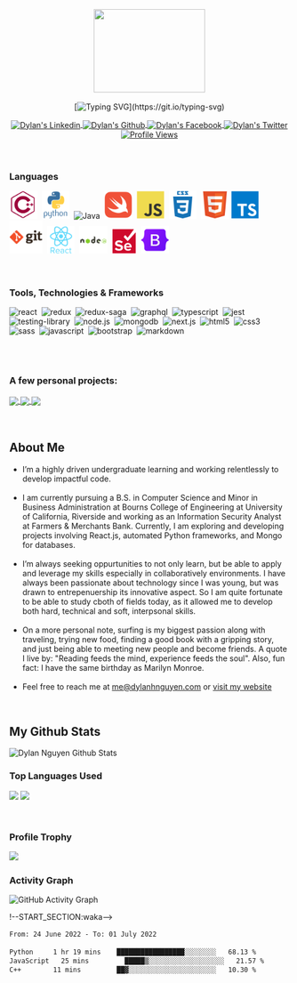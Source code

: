 <div id="header" align="center">
  
 <img src="https://media.giphy.com/media/dWesBcTLavkZuG35MI/giphy.gif" width="200" height="150"/>
 
[![Typing SVG](https://readme-typing-svg.herokuapp.com?font=comfortaa&color=FFFFF&size=27&width=500&lines=Hi,+I'm+Dylan!;A+computer+science+undergrad..;A+full-stack+developer..;A+cybersecurity+intern..;An+open+source+contributor..;An+entrepreneur+with+both+technical+&+interpersonal+skills!)](https://git.io/typing-svg)
  
  <a href="https://www.linkedin.com/in/dylanhnguyen/">
  <img align="center" alt="Dylan's Linkedin" width="100px" src="https://img.shields.io/badge/Linkedin-0A66C2?style=for-the-badge&logo=Linkedin&logoColor=white" />
</a>
<a href="https://github.com/thedigitalchief">
  <img align="center" alt="Dylan's Github" width="100px" src="https://img.shields.io/badge/Github-181717?style=for-the-badge&logo=Github&logoColor=white" />
</a>
 
<a href="https://www.facebook.com/dylannguyenn/">
  <img align="center" alt="Dylan's Facebook" width="100px" src="https://img.shields.io/badge/Facebook-1877F2?style=for-the-badge&logo=facebook&logoColor=white" />
</a>
  <a href="https://twitter.com/itsdigitalchief">
  <img align="center" alt="Dylan's Twitter" width="100px" src="https://img.shields.io/badge/Twitter-1DA1F2?style=for-the-badge&logo=Twitter&logoColor=white" />
</a>
  <br>
  <a href="https://github.com/thedigitalchief/thedigitalchief">
    <img width="120px" src="https://komarev.com/ghpvc/?username=thedigitalchief" alt="Profile Views" />
  </a>

 
</div>
  
<br>
<br>

  
### Languages
<div>
  <img src="https://github.com/devicons/devicon/blob/master/icons/cplusplus/cplusplus-line.svg" title="C++" alt="C++" width="50px" height="50px"/>&nbsp;
  <img src="https://github.com/devicons/devicon/blob/master/icons/python/python-original-wordmark.svg" title="Python" alt="Python" width="50px" height="50px"/>&nbsp;
  <img src="[https://github.com/devicons/devicon/blob/master/icons/python/python-original-wordmark.svg](https://github.com/devicons/devicon/blob/master/icons/java/java.svg" title="Java" alt="Java" width="50px" height="50px"/>&nbsp;
  <img src = "https://github.com/devicons/devicon/blob/master/icons/swift/swift-original.svg" title="Swift/SwiftUI" alt="Swift" width="50px" height="50px"/>&nbsp;
  <img src="https://github.com/devicons/devicon/blob/master/icons/javascript/javascript-original.svg" title="JavaScript" alt="JavaScript" width="50px" height="50px"/>&nbsp;
 <img src="https://github.com/devicons/devicon/blob/master/icons/css3/css3-plain-wordmark.svg"  title="CSS3" alt="CSS" width="50px" height="50px"/>&nbsp;
 <img src="https://github.com/devicons/devicon/blob/master/icons/html5/html5-original.svg" title="HTML5" alt="HTML" width="50px" height="50px"/>
 <img src="https://github.com/devicons/devicon/blob/master/icons/typescript/typescript-original.svg" title="TypeScript"  alt="TypeScript" width="50px" height="50px"/>&nbsp;
   <img src="https://github.com/devicons/devicon/blob/master/icons/git/git-original-wordmark.svg" title="Git" alt="Git" width="60px" height="60px"/>&nbsp;
 <img src="https://github.com/devicons/devicon/blob/master/icons/react/react-original-wordmark.svg" title="React" alt="React" width="50px" height="50px"/>&nbsp;
  <img src="https://github.com/devicons/devicon/blob/master/icons/nodejs/nodejs-original-wordmark.svg" title="NodeJS" alt="NodeJS" width="v" height="50px"/>&nbsp;
 <img src="https://github.com/devicons/devicon/blob/master/icons/selenium/selenium-original.svg" title="Selenium" alt="Selenium" width="45px" height="45px"/>&nbsp;
  <img src="https://github.com/devicons/devicon/blob/master/icons/bootstrap/bootstrap-original.svg" title="BootStrap" alt="BootStrap" width="50px" height ="50px"/>
 </div>

<br>
<br>

### Tools, Technologies & Frameworks
<img alt="react" src="https://img.shields.io/badge/react-61DAFB.svg?&style=for-the-badge&logo=react&logoColor=fff" />&nbsp;
<img alt="redux" src="https://img.shields.io/badge/redux-764ABC.svg?&style=for-the-badge&logo=redux&logoColor=fff" />&nbsp;
<img alt="redux-saga" src="https://img.shields.io/badge/redux saga-939393.svg?&style=for-the-badge&logo=redux-saga&logoColor=fff" />&nbsp;
<img alt="graphql" src="https://img.shields.io/badge/graphql-E10098.svg?&style=for-the-badge&logo=graphql&logoColor=fff" />&nbsp;
<img alt="typescript" src="https://img.shields.io/badge/typescript-007ACC.svg?&style=for-the-badge&logo=typescript&logoColor=fff" />&nbsp;
<img alt="jest" src="https://img.shields.io/badge/jest-C21325.svg?&style=for-the-badge&logo=jest&logoColor=fff" />&nbsp;
<img alt="testing-library" src="https://img.shields.io/badge/rtl-D62B2A.svg?&style=for-the-badge&logo=testing-library&logoColor=fff" />&nbsp;
<img alt="node.js" src="https://img.shields.io/badge/node.js-90C53F.svg?&style=for-the-badge&logo=node.js&logoColor=fff" />&nbsp;
<img alt="mongodb" src="https://img.shields.io/badge/mongodb-26A944.svg?&style=for-the-badge&logo=mongodb&logoColor=fff" />&nbsp;
<img alt="next.js" src="https://img.shields.io/badge/next.js-000.svg?&style=for-the-badge&logo=next.js&logoColor=fff" />&nbsp;
<img alt="html5" src="https://img.shields.io/badge/html-E34F26.svg?&style=for-the-badge&logo=html5&logoColor=fff" />&nbsp;
<img alt="css3" src="https://img.shields.io/badge/css-1572B6.svg?&style=for-the-badge&logo=css3&logoColor=fff" />&nbsp;
<img alt="sass" src="https://img.shields.io/badge/sass-CF649A.svg?&style=for-the-badge&logo=sass&logoColor=fff" />&nbsp;
<img alt="javascript" src="https://img.shields.io/badge/javascript-F7DF1E.svg?&style=for-the-badge&logo=javascript&logoColor=fff" />&nbsp;
<img alt="bootstrap" src="https://img.shields.io/badge/bootstrap-7610F7.svg?&style=for-the-badge&logo=bootstrap&logoColor=fff" />&nbsp;
<img alt="markdown" src="https://img.shields.io/badge/markdown-000.svg?&style=for-the-badge&logo=markdown&logoColor=fff" />&nbsp;


<br>
<br>


### A few personal projects:
<a href="https://github.com/thedigitalchief/portfolio-dylanhnguyen">
  <img align="center" src="https://github-readme-stats.vercel.app/api/pin/?username=thedigitalchief&repo=portfolio-dylanhnguyen" width="330" />
</a>
 
<a href="https://github.com/thedigitalchief/voice-command-assistant">
  <img align="center" src="https://github-readme-stats.vercel.app/api/pin/?username=thedigitalchief&repo=voice-command-assistant" width="330" />
</a>

 <a href="https://github.com/thedigitalchief/automated-linkedin-bot">
  <img align="center" src="https://github-readme-stats.vercel.app/api/pin/?username=thedigitalchief&repo=automated-linkedin-bot" width="330"/>
</a>

<br>
<br>
<br>

## About Me
- I’m a highly driven undergraduate learning and working relentlessly to develop impactful code. <br><br>
- I am currently pursuing a B.S. in Computer Science and Minor in Business Administration at Bourns College of Engineering at University of California, Riverside and working as an Information Security Analyst at Farmers & Merchants Bank. Currently, I am exploring and developing projects involving React.js, automated Python frameworks, and Mongo for databases. <br><br>
- I’m always seeking oppurtunities to not only learn, but be able to apply and leverage my skills especially in collaboratively environments. I have always been passionate about technology since I was young, but was drawn to entrepenuership its innovative aspect. So I am quite fortunate to be able to study cboth of fields today, as it allowed me to develop both hard, technical and soft, interpsonal skills.<br><br>
- On a more personal note, surfing is my biggest passion along with traveling, trying new food, finding a good book with a gripping story, and just being able to meeting new people and become friends. A quote I live by: "Reading feeds the mind, experience feeds the soul". Also, fun fact: I have the same birthday as Marilyn Monroe. <br><br>
- Feel free to reach me at me@dylanhnguyen.com or [visit my website](https://dylanhnguyen.com)



</a> &nbsp;&nbsp;

## My Github Stats
![Dylan Nguyen Github Stats](https://github-readme-stats.vercel.app/api?username=thedigitalchief&theme=nord&show_icons=true&count_private=true)
  
  
<!--   Top Languages Using -->
### Top Languages Used
![](https://github-profile-summary-cards.vercel.app/api/cards/repos-per-language?username=thedigitalchief&theme=nord_dark)
![](https://github-profile-summary-cards.vercel.app/api/cards/most-commit-language?username=thedigitalchief&theme=nord_dark)

<br>

### Profile Trophy
<a href="https://github.com/thedigitalchief/github-profile-trophy">
  <img width=700 src="https://github-profile-trophy.vercel.app/?username=darshanr27&column=8&theme=darkhub&no-frame=true&no-bg=true"/>
</a>
<br>

### Activity Graph
 ![GitHub Activity Graph](https://activity-graph.herokuapp.com/graph?username=thedigitalchief&theme=github)
 
 
 !--START_SECTION:waka-->

```text
From: 24 June 2022 - To: 01 July 2022

Python     1 hr 19 mins    █████████████████░░░░░░░░   68.13 %
JavaScript   25 mins         █████▒░░░░░░░░░░░░░░░░░░░   21.57 %
C++        11 mins         ██▓░░░░░░░░░░░░░░░░░░░░░░   10.30 %
```

<!--END_SECTION:waka-->
